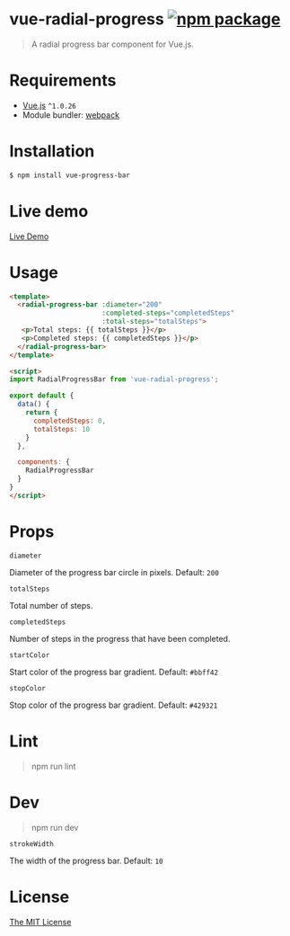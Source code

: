 # vue-radial-progress [![npm package](https://img.shields.io/npm/v/vue-radial-progress.svg)](https://www.npmjs.com/package/vue-radial-progress)

> A radial progress bar component for Vue.js.

# Requirements

- [Vue.js](https://github.com/vuejs/vue) `^1.0.26`
- Module bundler: [webpack](https://github.com/webpack/webpack)

# Installation

``` bash
$ npm install vue-progress-bar
```
# Live demo
[Live Demo](https://wyzant-dev.github.io/vue-radial-progress/)

# Usage
``` html
<template>
  <radial-progress-bar :diameter="200"
                       :completed-steps="completedSteps"
                       :total-steps="totalSteps">
   <p>Total steps: {{ totalSteps }}</p>
   <p>Completed steps: {{ completedSteps }}</p>
  </radial-progress-bar>
</template>

<script>
import RadialProgressBar from 'vue-radial-progress';

export default {
  data() {
    return {
      completedSteps: 0,
      totalSteps: 10
    }
  },

  components: {
    RadialProgressBar
  }
}
</script>
```

# Props

`diameter`

Diameter of the progress bar circle in pixels. Default: `200`

`totalSteps`

Total number of steps.

`completedSteps`

Number of steps in the progress that have been completed.

`startColor`

Start color of the progress bar gradient. Default: `#bbff42`

`stopColor`

Stop color of the progress bar gradient. Default: `#429321`

# Lint

  > npm run lint

# Dev

  > npm run dev

`strokeWidth`

The width of the progress bar. Default: `10`

# License

[The MIT License](http://opensource.org/licenses/MIT)
